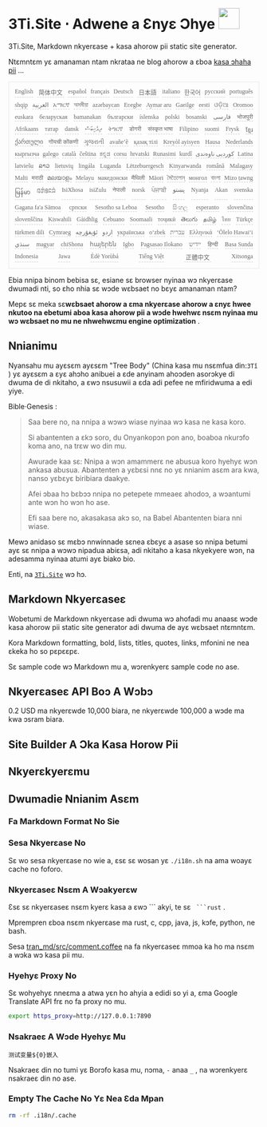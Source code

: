 <h1 style="justify-content:space-between">3Ti.Site ⋅ Adwene a Ɛnyɛ Ɔhye <img src="//i-01.eu.org/3Ti/logo.svg" style="user-select:none;margin-top:-1px;width:42px"></h1>

3Ti.Site, Markdown nkyerɛase + kasa ahorow pii static site generator.

Ntɛmntɛm yɛ amanaman ntam nkrataa ne blog ahorow a ɛboa [kasa ɔhaha pii](https://github.com/i18n-site/node/blob/main/lang/src/index.js) ...

<pre class="langli" style="display:flex;flex-wrap:wrap;background:transparent;border:1px solid #eee;font-size:12px;box-shadow:0 0 3px inset #eee;padding:12px 5px 4px 12px;justify-content:space-between;"><style>pre.langli i{font-weight:300;font-family:s;margin-right:7px;margin-bottom:8px;font-style:normal;color:#666;border-bottom:1px dashed #ccc;}</style><i>English</i><i> 简体中文 </i><i>español</i><i>français</i><i>Deutsch</i><i> 日本語 </i><i>italiano</i><i>한국어</i><i>русский</i><i>português</i><i>shqip</i><i>‫العربية‬</i><i>አማርኛ</i><i>অসমীয়া</i><i>azərbaycan</i><i>Eʋegbe</i><i>Aymar aru</i><i>Gaeilge</i><i>eesti</i><i>ଓଡ଼ିଆ</i><i>Oromoo</i><i>euskara</i><i>беларуская</i><i>bamanakan</i><i>български</i><i>íslenska</i><i>polski</i><i>bosanski</i><i>‫فارسی‬</i><i>भोजपुरी</i><i>Afrikaans</i><i>татар</i><i>dansk</i><i>‫ދިވެހިބަސް‬</i><i>ትግርኛ</i><i>डोगरी</i><i>संस्कृत भाषा</i><i>Filipino</i><i>suomi</i><i>Frysk</i><i>ខ្មែរ</i><i>ქართული</i><i>गोंयची कोंकणी</i><i>ગુજરાતી</i><i>avañe’ẽ</i><i>қазақ тілі</i><i>Kreyòl ayisyen</i><i>Hausa</i><i>Nederlands</i><i>кыргызча</i><i>galego</i><i>català</i><i>čeština</i><i>ಕನ್ನಡ</i><i>corsu</i><i>hrvatski</i><i>Runasimi</i><i>kurdî</i><i>‫کوردیی ناوەندی‬</i><i>Latina</i><i>latviešu</i><i>ລາວ</i><i>lietuvių</i><i>lingála</i><i>Luganda</i><i>Lëtzebuergesch</i><i>Kinyarwanda</i><i>română</i><i>Malagasy</i><i>Malti</i><i>मराठी</i><i>മലയാളം</i><i>Melayu</i><i>македонски</i><i>मैथिली</i><i>Māori</i><i>মৈতৈলোন্</i><i>монгол</i><i>বাংলা</i><i>Mizo ṭawng</i><i>မြန်မာ</i><i>𞄀𞄄𞄰𞄩𞄍𞄜𞄰</i><i>IsiXhosa</i><i>isiZulu</i><i>नेपाली</i><i>norsk</i><i>ਪੰਜਾਬੀ</i><i>‫پښتو‬</i><i>Nyanja</i><i>Akan</i><i>svenska</i><i>Gagana fa'a Sāmoa</i><i>српски</i><i>Sesotho sa Leboa</i><i>Sesotho</i><i>සිංහල</i><i>esperanto</i><i>slovenčina</i><i>slovenščina</i><i>Kiswahili</i><i>Gàidhlig</i><i>Cebuano</i><i>Soomaali</i><i>тоҷикӣ</i><i>తెలుగు</i><i>தமிழ்</i><i>ไทย</i><i>Türkçe</i><i>türkmen dili</i><i>Cymraeg</i><i>‫ئۇيغۇرچە‬</i><i>‫اردو‬</i><i>українська</i><i>o‘zbek</i><i>‫עברית‬</i><i>Ελληνικά</i><i>ʻŌlelo Hawaiʻi</i><i>‫سنڌي‬</i><i>magyar</i><i>chiShona</i><i>հայերեն</i><i>Igbo</i><i>Pagsasao Ilokano</i><i>‫ייִדיש‬</i><i>हिन्दी</i><i>Basa Sunda</i><i>Indonesia</i><i>Jawa</i><i>Èdè Yorùbá</i><i>Tiếng Việt</i><i> 正體中文 </i><i>Xitsonga</i></pre>

Ebia nnipa binom bebisa sɛ, esiane sɛ browser nyinaa wɔ nkyerɛase dwumadi nti, so ɛho nhia sɛ wɔde wɛbsaet no bɛyɛ amanaman ntam?

Mepɛ sɛ meka sɛ**wɛbsaet ahorow a ɛma nkyerɛase ahorow a ɛnyɛ hwee nkutoo na ebetumi aboa kasa ahorow pii a wɔde hwehwɛ nsɛm nyinaa mu wɔ wɛbsaet no mu ne nhwehwɛmu engine optimization** .

## Nnianimu

Nyansahu mu ayɛsɛm ayɛsɛm &quot;Tree Body&quot; (China kasa mu nsɛmfua din:`3Tǐ` ) yɛ ayɛsɛm a ɛyɛ ahɔho anibuei a ɛde anyinam ahoɔden asorɔkye di dwuma de di nkitaho, a ɛwɔ nsusuwii a ɛda adi pefee ne mfiridwuma a edi yiye.

Bible·Genesis :

> Saa bere no, na nnipa a wɔwɔ wiase nyinaa wɔ kasa ne kasa koro.
>
> Si abantenten a ɛkɔ soro, du Onyankopɔn pon ano, boaboa nkurɔfo koma ano, na trɛw wo din mu.
>
> Awurade kaa sɛ: Nnipa a wɔn amammerɛ ne abusua koro hyehyɛ wɔn ankasa abusua. Abantenten a yɛbɛsi nnɛ no yɛ nnianim asɛm ara kwa, nanso yɛbɛyɛ biribiara daakye.
>
> Afei ɔbaa hɔ bɛbɔɔ nnipa no petepete mmeaeɛ ahodoɔ, a wɔantumi ante wɔn ho wɔn ho ase.
>
> Efi saa bere no, akasakasa akɔ so, na Babel Abantenten biara nni wiase.

Mewɔ anidaso sɛ mɛbɔ nnwinnade sɛnea ɛbɛyɛ a asase so nnipa betumi ayɛ sɛ nnipa a wɔwɔ nipadua abiɛsa, adi nkitaho a kasa nkyekyere wɔn, na adesamma nyinaa atumi ayɛ biako bio.

Enti, na [`3Ti.Site`](//3Ti.Site) wɔ hɔ.

## Markdown Nkyerɛaseɛ

Wobetumi de Markdown nkyerɛase adi dwuma wɔ ahofadi mu anaasɛ wɔde kasa ahorow pii static site generator adi dwuma de ayɛ wɛbsaet ntɛmntɛm.

Kora Markdown formatting, bold, lists, titles, quotes, links, mfonini ne nea ɛkeka ho so pɛpɛɛpɛ.

Sɛ sample code wɔ Markdown mu a, wɔrenkyerɛ sample code no ase.

## Nkyerɛaseɛ API Boɔ A Wɔbɔ

0.2 USD ma nkyerɛwde 10,000 biara, ne nkyerɛwde 100,000 a wɔde ma kwa ɔsram biara.

## Site Builder A Ɔka Kasa Horow Pii

## Nkyerɛkyerɛmu

## Dwumadie Nnianim Asɛm

### Fa Markdown Format No Sie

### Sesa Nkyerɛase No

Sɛ wo sesa nkyerɛase no wie a, ɛsɛ sɛ wosan yɛ `./i18n.sh` na ama woayɛ cache no foforo.

### Nkyerɛaseɛ Nsɛm A Wɔakyerɛw

Ɛsɛ sɛ nkyerɛaseɛ nsɛm kyerɛ kasa a ɛwɔ \``` akyi, te sɛ ` ```rust` .

Mprempren ɛboa nsɛm nkyerɛase ma rust, c, cpp, java, js, kɔfe, python, ne bash.

Sesa [tran_md/src/comment.coffee](https://github.com/i18n-site/node/blob/main/tran_md/src/comment.coffee) na fa nkyerɛaseɛ mmoa ka ho ma nsɛm a wɔka wɔ kasa pii mu.

### Hyehyɛ Proxy No

Sɛ wohyehyɛ nneɛma a atwa yɛn ho ahyia a edidi so yi a, ɛma Google Translate API frɛ no fa proxy no mu.

```bash
export https_proxy=http://127.0.0.1:7890
```

### Nsakraeɛ A Wɔde Hyehyɛ Mu

```
测试变量${0}嵌入
```

Nsakraeɛ din no tumi yɛ Borɔfo kasa mu, nɔma, `-` anaa `_` , na wɔrenkyerɛ nsakraeɛ din no ase.

### Empty The Cache No Yɛ Nea Ɛda Mpan

```bash
rm -rf .i18n/.cache
```
